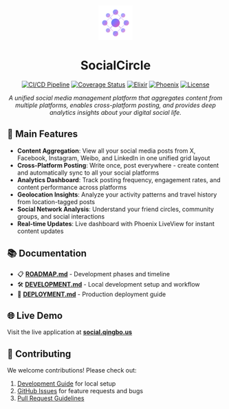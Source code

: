 <div align="center">
  <img src="./priv/static/images/logo.svg" alt="SocialCircle Logo" width="80" height="80">
  <h1>SocialCircle</h1>

  [![CI/CD Pipeline](https://github.com/ripple0328/social_circle/actions/workflows/ci-cd.yml/badge.svg)](https://github.com/ripple0328/social_circle/actions/workflows/ci-cd.yml)
  [![Coverage Status](https://coveralls.io/repos/github/ripple0328/social_circle/badge.svg?branch=main)](https://coveralls.io/github/ripple0328/social_circle?branch=main)
  [![Elixir](https://img.shields.io/badge/elixir-1.18-purple.svg)](https://elixir-lang.org)
  [![Phoenix](https://img.shields.io/badge/phoenix-1.8-orange.svg)](https://phoenixframework.org)
  [![License](https://img.shields.io/badge/license-MIT-blue.svg)](LICENSE)

  <p><em>A unified social media management platform that aggregates content from multiple platforms, enables cross-platform posting, and provides deep analytics insights about your digital social life.</em></p>
</div>

## 🚀 Main Features

- **Content Aggregation**: View all your social media posts from X, Facebook, Instagram, Weibo, and LinkedIn in one unified grid layout
- **Cross-Platform Posting**: Write once, post everywhere - create content and automatically sync to all your social platforms
- **Analytics Dashboard**: Track posting frequency, engagement rates, and content performance across platforms
- **Geolocation Insights**: Analyze your activity patterns and travel history from location-tagged posts
- **Social Network Analysis**: Understand your friend circles, community groups, and social interactions
- **Real-time Updates**: Live dashboard with Phoenix LiveView for instant content updates

## 📚 Documentation

- 📋 **[ROADMAP.md](./ROADMAP.md)** - Development phases and timeline
- 🛠️ **[DEVELOPMENT.md](./DEVELOPMENT.md)** - Local development setup and workflow
- 🚀 **[DEPLOYMENT.md](./DEPLOYMENT.md)** - Production deployment guide

## 🌐 Live Demo

Visit the live application at **[social.qingbo.us](https://social.qingbo.us)**

## 🤝 Contributing

We welcome contributions! Please check out:
1. [Development Guide](./DEVELOPMENT.md) for local setup
2. [GitHub Issues](https://github.com/ripple0328/social_circle/issues) for feature requests and bugs
3. [Pull Request Guidelines](./DEVELOPMENT.md#development-workflow)
